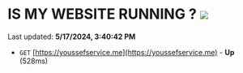 # IS MY WEBSITE RUNNING ? [![](https://img.shields.io/static/v1?label=Sponsor&message=%E2%9D%A4&logo=GitHub&color=%23fe8e86)](https://github.com/sponsors/<username>)

Last updated: **5/17/2024, 3:40:42 PM**

- `GET` [https://youssefservice.me](https://youssefservice.me) - **Up** (528ms)

